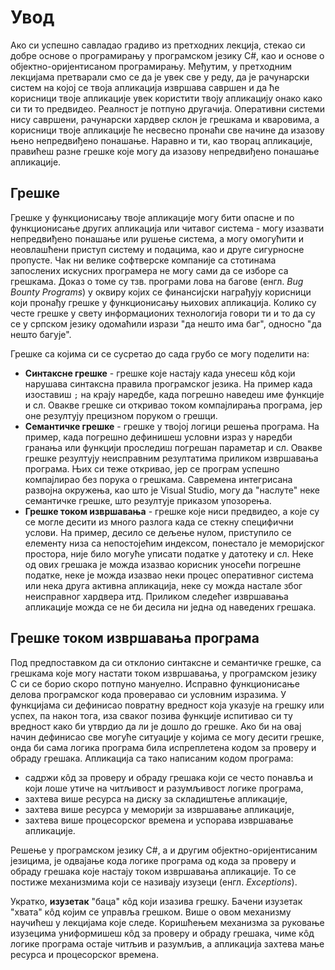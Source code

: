# Увод

Ако си успешно савладао градиво из претходних лекција, стекао си добре основе о
програмирању у програмском језику C#, као и основе о објектно-оријентисаном
програмирању. Међутим, у претходним лекцијама претварали смо се да је увек све
у реду, да је рачунарски систем на којој се твоја апликација извршава савршен и
да ће корисници твоје апликације увек користити твоју апликацију онако како си
ти то предвидео. Реалност је потпуно другачија. Оперативни системи нису
савршени, рачунарски хардвер склон је грешкама и кваровима, а корисници твоје
апликације ће несвесно пронаћи све начине да изазову њено непредвиђено
понашање. Наравно и ти, као творац апликације, правићеш разне грешке које могу
да изазову непредвиђено понашање апликације.

## Грешке

Грешке у функционисању твоје апликације могу бити опасне и по функционисање
других апликација или читавог система - могу изазвати непредвиђено понашање или
рушење система, а могу омогућити и неовлашћени приступ систему и подацима, као
и друге сигурносне пропусте. Чак ни велике софтверске компаније са стотинама
запослених искусних програмера не могу сами да се изборе са грешкама. Доказ о
томе су тзв. програми лова на багове (енгл. *Bug Bounty Programs*) у оквиру
којих се финансијски награђују корисници који пронађу грешке у функционисању
њихових апликација. Колико су честе грешке у свету информационих технологија
говори ти и то да су се у српском језику одомаћили изрази "да нешто има баг",
односно "да нешто багује".

Грешке са којима си се сусретао до сада грубо се могу поделити на:

* **Синтаксне грешке** - грешке које настају када унесеш кôд који нарушава
синтаксна правила програмског језика. На пример када изоставиш `;` на крају
наредбе, када погрешно наведеш име функције и сл. Овакве грешке си откривао
током компајлирања програма, јер оне резултују прецизном поруком о грешци.
* **Семантичке грешке** - грешке у твојој логици решења програма. На пример,
када погрешно дефинишеш условни израз у наредби гранања или функцији проследиш
погрешан параметар и сл. Овакве грешке резултују неисправним резултатима
приликом извршавања програма. Њих си теже откривао, јер се програм успешно
компајлирао без порука о грешкама. Савремена интегрисана развојна окружења, као
што је Visual Studio, могу да "наслуте" неке семантичке грешке, што резултује
приказом упозорења.
* **Грешке током извршавања** - грешке које ниси предвидео, а које су се могле
десити из много разлога када се стекну специфични услови. На пример, десило се
дељење нулом, приступило се елементу низа са непостојећим индексом, понестало
је меморијског простора, није било могуће уписати податке у датотеку и сл. Неке
од ових грешака је можда изазвао корисник уносећи погрешне податке, неке је
можда изазвао неки процес оперативног система или нека друга активна
апликација, неке су можда настале због неисправног хардвера итд. Приликом
следећег извршавања апликације можда се не би десила ни једна од наведених
грешака.

## Грешке током извршавања програма

Под предпоставком да си отклонио синтаксне и семантичке грешке, са грешкама
које могу настати током извршавања, у програмском језику C си се борио скоро
потпуно мануелно. Исправно функционисање делова програмског кода проверавао си
условним изразима. У функцијама си дефинисао повратну вредност која указује на
грешку или успех, па након тога, иза сваког позива функције испитивао си ту
вредност како би утврдио да ли је дошло до грешке. Ако би на овај начин
дефинисао све могуће ситуације у којима се могу десити грешке, онда би сама
логика програма била испреплетена кодом за проверу и обраду грешака. Апликација
са тако написаним кодом програма:

* садржи кôд за проверу и обраду грешака који се често понавља и који лоше
утиче на читљивост и разумљивост логике програма,
* захтева више ресурса на диску за складиштење апликације,
* захтева више ресурса у меморији за извршавање апликације,
* захтева више процесорског времена и успорава извршавање апликације.

Решење у програмском језику C#, а и другим објектно-оријентисаним језицима, је
одвајање кода логике програма од кода за проверу и обраду грешака које настају
током извршавања апликације. То се постиже механизмима који се називају изузеци
(енгл. *Exceptions*).

Укратко, **изузетак** "баца" кôд који изазива грешку. Бачени изузетак "хвата"
кôд којим се управља грешком. Више о овом механизму научићеш у лекцијама које
следе. Коришћењем механизма за руковање изузецима униформишеш кôд за проверу и
обраду грешака, чиме кôд логике програма остаје читљив и разумљив, а апликација
захтева мање ресурса и процесорског времена.
